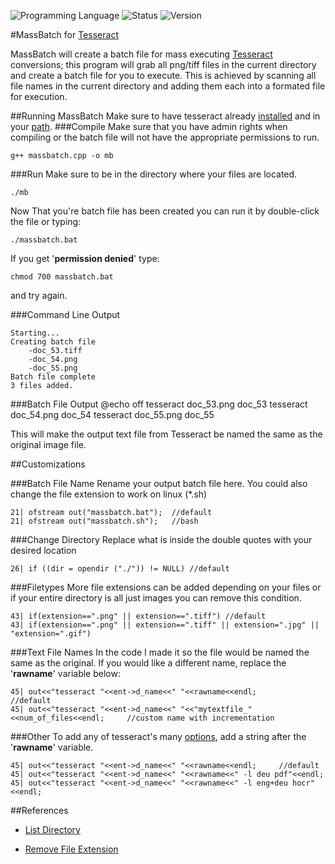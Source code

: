 <!-- using shields.io for status buttons -->
![Programming Language](https://img.shields.io/badge/Language-C++-black.svg)
![Status](https://img.shields.io/badge/Status-Passing-green.svg)
![Version](https://img.shields.io/badge/Version-1.0-blue.svg)

#MassBatch for [Tesseract](https://github.com/tesseract-ocr/tesseract)

MassBatch will create a batch file for mass executing [Tesseract](https://github.com/tesseract-ocr/tesseract) conversions; this program will grab all png/tiff files in the current directory and create a batch file for you to execute. This is achieved by scanning all file names in the current directory and adding them each into a formated file for execution.

##Running MassBatch
Make sure to have tesseract already [installed](https://github.com/tesseract-ocr/tesseract/wiki#installation) and in your [path](https://www.google.com/search?q=add+directory+to+path+windows). 
###Compile
Make sure that you have admin rights when compiling or the batch file will not have the appropriate permissions to run.

	g++ massbatch.cpp -o mb 
	
###Run
Make sure to be in the directory where your files are located.
	
	./mb
	
Now That you're batch file has been created you can run it by double-click the file or typing:
	
	./massbatch.bat

If you get '**permission denied**' type:

	chmod 700 massbatch.bat

and try again.

###Command Line Output

	Starting...
	Creating batch file
		-doc_53.tiff
		-doc_54.png
		-doc_55.png
	Batch file complete
	3 files added.

###Batch File Output 
	@echo off
	tesseract doc_53.png doc_53
	tesseract doc_54.png doc_54
	tesseract doc_55.png doc_55
	
This will make the output text file from Tesseract be named the same as the original image file.
	
##Customizations

###Batch File Name
Rename your output batch file here. You could also change the file extension to work on linux (*.sh)

	21| ofstream out("massbatch.bat");	//default
	21| ofstream out("massbatch.sh");	//bash

###Change Directory
Replace what is inside the double quotes with your desired location

	26| if ((dir = opendir ("./")) != NULL)	//default

###Filetypes
More file extensions can be added depending on your files or if your entire directory is all just images you can remove this condition.

	43| if(extension==".png" || extension==".tiff")	//default
	43| if(extension==".png" || extension==".tiff" || extension=".jpg" || "extension=".gif")
	
###Text File Names
In the code I made it so the file would be named the same as the original. If you would like a different name, replace the '**rawname**' variable below:

	45| out<<"tesseract "<<ent->d_name<<" "<<rawname<<endl;			//default
	45| out<<"tesseract "<<ent->d_name<<" "<<"mytextfile_"<<num_of_files<<endl;		//custom name with incrementation

###Other
To add any of tesseract's many [options](https://github.com/tesseract-ocr/tesseract/wiki#running-tesseract), add a string after the '**rawname**' variable.

	45| out<<"tesseract "<<ent->d_name<<" "<<rawname<<endl;		//default
	45| out<<"tesseract "<<ent->d_name<<" "<<rawname<<" -l deu pdf"<<endl;
	45| out<<"tesseract "<<ent->d_name<<" "<<rawname<<" -l eng+deu hocr"<<endl;

##References
* [List Directory](http://stackoverflow.com/a/612176)

* [Remove File Extension](http://stackoverflow.com/a/6417880)